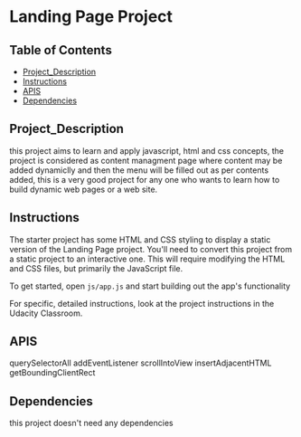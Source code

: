 # Landing Page Project

## Table of Contents

- [Project_Description](#Project_Description)
- [Instructions](#instructions)
- [APIS](#APIS)
- [Dependencies](#Dependencies)

## Project_Description

this project aims to learn and apply javascript, html and css concepts, the project is considered as content managment page where content may be added dynamiclly and then the menu will be filled out as per contents added, this is a very good project for any one who wants to learn how to build dynamic web pages or a web site.

## Instructions

The starter project has some HTML and CSS styling to display a static version of the Landing Page project. You'll need to convert this project from a static project to an interactive one. This will require modifying the HTML and CSS files, but primarily the JavaScript file.

To get started, open `js/app.js` and start building out the app's functionality

For specific, detailed instructions, look at the project instructions in the Udacity Classroom.

## APIS

querySelectorAll
addEventListener
scrollIntoView
insertAdjacentHTML
getBoundingClientRect

## Dependencies

this project doesn't need any dependencies
